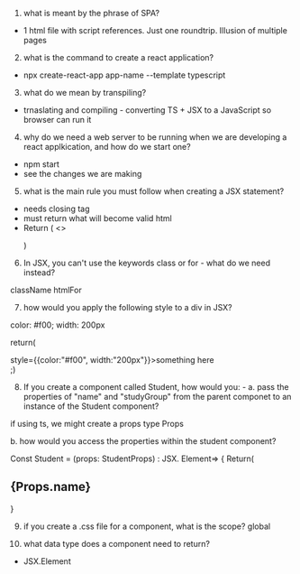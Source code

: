1.  what is meant by the phrase of SPA?
- 1 html file with script references.  Just one roundtrip. Illusion of multiple pages 
2. what is the command to create a react application?
- npx create-react-app app-name --template typescript
3. what do we mean by transpiling?
- trnaslating and compiling  - converting TS + JSX to a JavaScript so browser can run it
4. why do we need a web server to be running when we are developing a react applkication, and how do we start one?
- npm start
- see the changes we are making
5. what is the main rule you must follow when creating a JSX statement?
- needs closing tag 
- must return what will become valid html
- Return (
    <>
    <p/>
    <p/>
    </>)
6. In JSX, you can't use the keywords class or for - what do we need instead?

className
htmlFor

7. how would you apply the following style to a div in JSX?

color: #f00;
width: 200px

return(<div> style={{color:"#f00", width:"200px"}}>something here</div>;)

8. If you create a component called Student, how would you: - a.  pass the properties of "name" and "studyGroup" from the parent componet to an instance of the Student component?

if using ts, we might create a props type 
Props

<Student name="Jo" studyGroup = "Geography"/>

b. how would you access the properties within the student component?

Const Student = (props: StudentProps) : JSX. Element=> {
    Return(
        <h2>{Props.name}</h2>
}

9. if you create a .css file for a component, what is the scope?
global

10. what data type does a component need to return?
- JSX.Element